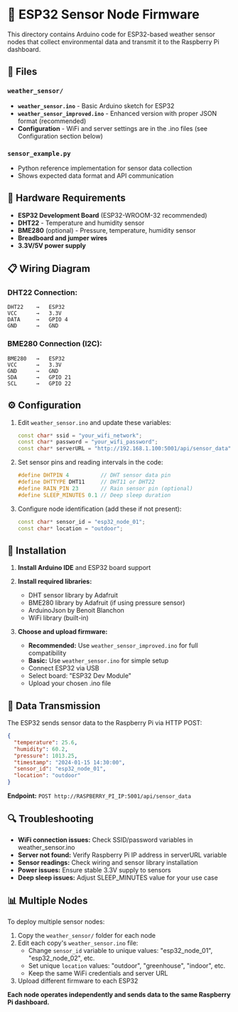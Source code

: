 # 📡 ESP32 Sensor Node Firmware

This directory contains Arduino code for ESP32-based weather sensor nodes that collect environmental data and transmit it to the Raspberry Pi dashboard.

## 📁 Files

### `weather_sensor/`

- **`weather_sensor.ino`** - Basic Arduino sketch for ESP32
- **`weather_sensor_improved.ino`** - Enhanced version with proper JSON format (recommended)
- **Configuration** - WiFi and server settings are in the .ino files (see Configuration section below)

### `sensor_example.py`

- Python reference implementation for sensor data collection
- Shows expected data format and API communication

## 🔧 Hardware Requirements

- **ESP32 Development Board** (ESP32-WROOM-32 recommended)
- **DHT22** - Temperature and humidity sensor
- **BME280** (optional) - Pressure, temperature, humidity sensor
- **Breadboard and jumper wires**
- **3.3V/5V power supply**

## 📋 Wiring Diagram

### DHT22 Connection:

```
DHT22    →   ESP32
VCC      →   3.3V
DATA     →   GPIO 4
GND      →   GND
```

### BME280 Connection (I2C):

```
BME280   →   ESP32
VCC      →   3.3V
GND      →   GND
SDA      →   GPIO 21
SCL      →   GPIO 22
```

## ⚙️ Configuration

1. Edit `weather_sensor.ino` and update these variables:

   ```cpp
   const char* ssid = "your_wifi_network";
   const char* password = "your_wifi_password";
   const char* serverURL = "http://192.168.1.100:5001/api/sensor_data";  // Raspberry Pi IP
   ```

2. Set sensor pins and reading intervals in the code:

   ```cpp
   #define DHTPIN 4          // DHT sensor data pin
   #define DHTTYPE DHT11     // DHT11 or DHT22
   #define RAIN_PIN 23       // Rain sensor pin (optional)
   #define SLEEP_MINUTES 0.1 // Deep sleep duration
   ```

3. Configure node identification (add these if not present):
   ```cpp
   const char* sensor_id = "esp32_node_01";
   const char* location = "outdoor";
   ```

## 🚀 Installation

1. **Install Arduino IDE** and ESP32 board support
2. **Install required libraries:**

   - DHT sensor library by Adafruit
   - BME280 library by Adafruit (if using pressure sensor)
   - ArduinoJson by Benoit Blanchon
   - WiFi library (built-in)

3. **Choose and upload firmware:**
   - **Recommended:** Use `weather_sensor_improved.ino` for full compatibility
   - **Basic:** Use `weather_sensor.ino` for simple setup
   - Connect ESP32 via USB
   - Select board: "ESP32 Dev Module"
   - Upload your chosen .ino file

## 📡 Data Transmission

The ESP32 sends sensor data to the Raspberry Pi via HTTP POST:

```json
{
  "temperature": 25.6,
  "humidity": 60.2,
  "pressure": 1013.25,
  "timestamp": "2024-01-15 14:30:00",
  "sensor_id": "esp32_node_01",
  "location": "outdoor"
}
```

**Endpoint:** `POST http://RASPBERRY_PI_IP:5001/api/sensor_data`

## 🔍 Troubleshooting

- **WiFi connection issues:** Check SSID/password variables in weather_sensor.ino
- **Server not found:** Verify Raspberry Pi IP address in serverURL variable
- **Sensor readings:** Check wiring and sensor library installation
- **Power issues:** Ensure stable 3.3V supply to sensors
- **Deep sleep issues:** Adjust SLEEP_MINUTES value for your use case

## 📊 Multiple Nodes

To deploy multiple sensor nodes:

1. Copy the `weather_sensor/` folder for each node
2. Edit each copy's `weather_sensor.ino` file:
   - Change `sensor_id` variable to unique values: "esp32_node_01", "esp32_node_02", etc.
   - Set unique `location` values: "outdoor", "greenhouse", "indoor", etc.
   - Keep the same WiFi credentials and server URL
3. Upload different firmware to each ESP32

**Each node operates independently and sends data to the same Raspberry Pi dashboard.**
